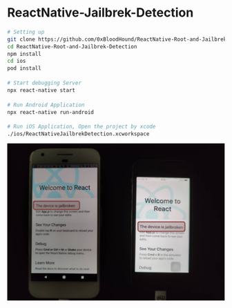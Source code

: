# ReactNative-Jailbrek-Detection

```bash
# Setting up
git clone https://github.com/0xBloodHound/ReactNative-Root-and-Jailbrek-Detection
cd ReactNative-Root-and-Jailbrek-Detection
npm install
cd ios
pod install

# Start debugging Server
npx react-native start

# Run Android Application
npx react-native run-android

# Run iOS Application, Open the project by xcode
./ios/ReactNativeJailbrekDetection.xcworkspace
```

![](resources/README.md/2020-04-24-14-35-08.png)